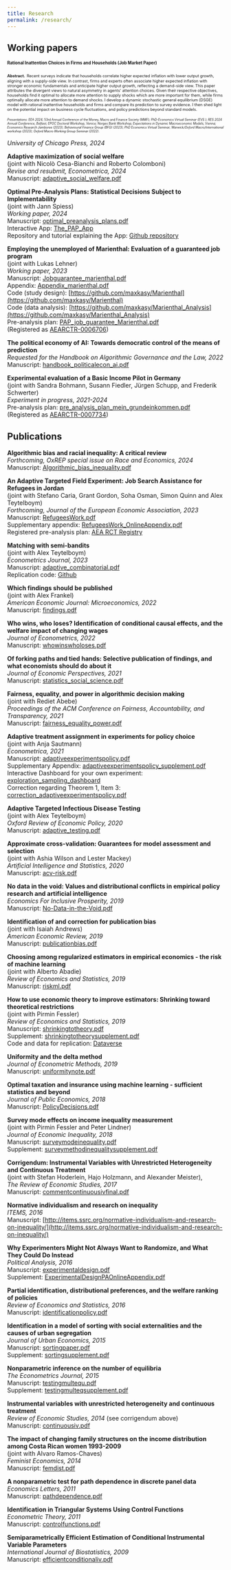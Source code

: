 ```yaml
---
title: Research
permalink: /research/
---
```

## Working papers

**<span style="font-size: 0.7em;">Rational Inattention Choices in Firms and Households (Job Market Paper)</span>**  

**<span style="font-size: 0.65em;">Abstract.</span>** <span style="font-size: 0.65em;">Recent surveys indicate that households correlate higher expected inflation with lower output growth, aligning with a supply-side view. In contrast, firms and experts often associate higher expected inflation with stronger economic fundamentals and anticipate higher output growth, reflecting a demand-side view. This paper attributes the divergent views to natural asymmetry in agents' attention choices. Given their respective objectives, households find it optimal to allocate more attention to supply shocks which are more important for them, while firms optimally allocate more attention to demand shocks. I develop a dynamic stochastic general equilibrium (DSGE) model with rational inattentive households and firms and compare its prediction to survey evidence. I then shed light on the potential impact on business cycle fluctuations, and policy predictions beyond standard models.</span>

<span style="font-size: 0.5em;">*Presentations:  EEA 2024*; 53rd Annual Conference of the Money, Macro and Finance  Society (MMF)*; PhD-Economics Virtual Seminar (EVS ); RES 2024 Annual Conference, Belfast; EPOC Doctoral Workshop, Venice; Norges Bank Workshop; Expectations in Dynamic Macroeconomic Models, Vienna; Economics Research Jamboree (2023); Behavioural Finance Group (BFG) (2023); PhD Economics Virtual Seminar; Warwick/Oxford Macro/International workshop (2023); Oxford Macro Working Group Seminar (2022).*</span>



  *University of Chicago Press, 2024*  



**Adaptive maximization of social welfare**  
  (joint with Nicolò Cesa-Bianchi and Roberto Colomboni)  
  *Revise and resubmit, Econometrica, 2024*  
  Manuscript: [adaptive_social_welfare.pdf](/home/files/papers/adaptive_social_welfare.pdf)  

**Optimal Pre-Analysis Plans: Statistical Decisions Subject to Implementability**  
  (joint with Jann Spiess)  
  *Working paper, 2024*  
  Manuscript: [optimal_preanalysis_plans.pdf](/home/files/papers/optimal_preanalysis_plans.pdf)  
  Interactive App: [The_PAP_App](https://maxkasy.github.io/home/pap_app/)  
  Repository and tutorial explaining the App: [Github repository](https://github.com/maxkasy/The_PAP_App)  

**Employing the unemployed of Marienthal: Evaluation of a guaranteed job program**  
  (joint with Lukas Lehner)  
  *Working paper, 2023*  
  Manuscript: [Jobguarantee_marienthal.pdf](/home/files/papers/Jobguarantee_marienthal.pdf)  
  Appendix: [Appendix_marienthal.pdf](/home/files/papers/Appendix_marienthal.pdf)  
  Code (study design): [https://github.com/maxkasy/Marienthal](https://github.com/maxkasy/Marienthal)  
  Code (data analysis): [https://github.com/maxkasy/Marienthal_Analysis](https://github.com/maxkasy/Marienthal_Analysis)  
  Pre-analysis plan: [PAP_job_guarantee_Marienthal.pdf](/home/files/other/PAP_job_guarantee_Marienthal.pdf)  
  (Registered as [AEARCTR-0006706](https://www.socialscienceregistry.org/trials/6706))  

**The political economy of AI: Towards democratic control of the means of prediction**  
  *Requested for the Handbook on Algorithmic Governance and the Law, 2022*  
  Manuscript: [handbook_politicalecon_ai.pdf](/home/files/papers/handbook_politicalecon_ai.pdf)  

**Experimental evaluation of a Basic Income Pilot in Germany**  
  (joint with Sandra Bohmann, Susann Fiedler, Jürgen Schupp, and Frederik Schwerter)  
  *Experiment in progress, 2021-2024*  
  Pre-analysis plan: [pre_analysis_plan_mein_grundeinkommen.pdf](/home/files/other/pre_analysis_plan_mein_grundeinkommen.pdf)  
  (Registered as [AEARCTR-0007734](https://www.socialscienceregistry.org/trials/7734))  




## Publications

**Algorithmic bias and racial inequality: A critical review**  
  *Forthcoming, OxREP special issue on Race and Economics, 2024*  
  Manuscript: [Algorithmic_bias_inequality.pdf](/home/files/papers/Algorithmic_bias_inequality.pdf)  

**An Adaptive Targeted Field Experiment: Job Search Assistance for Refugees in Jordan**  
  (joint with Stefano Caria, Grant Gordon, Soha Osman, Simon Quinn and Alex Teytelboym)  
  *Forthcoming, Journal of the European Economic Association, 2023*  
  Manuscript: [RefugeesWork.pdf](/home/files/papers/RefugeesWork.pdf)  
  Supplementary appendix: [RefugeesWork_OnlineAppendix.pdf](/home/files/papers/RefugeesWork_onlineAppendix.pdf)  
  Registered pre-analysis plan: [AEA RCT Registry](https://www.socialscienceregistry.org/trials/3870)  

**Matching with semi-bandits**  
  (joint with Alex Teytelboym)  
  *Econometrics Journal, 2023*  
  Manuscript: [adaptive_combinatorial.pdf](/home/files/papers/adaptive_combinatorial.pdf)  
  Replication code: [Github](https://github.com/maxkasy/EJ_matching_with_semibandits_replication_files)  

**Which findings should be published**  
  (joint with Alex Frankel)  
  *American Economic Journal: Microeconomics, 2022*  
  Manuscript: [findings.pdf](/home/files/papers/findings.pdf)  

**Who wins, who loses? Identification of conditional causal effects, and the welfare impact of changing wages**  
  *Journal of Econometrics, 2022*  
  Manuscript: [whowinswholoses.pdf](/home/files/papers/Whowinswholoses.pdf)  
  
**Of forking paths and tied hands: Selective publication of findings, and what economists should do about it**  
  *Journal of Economic Perspectives, 2021*  
  Manuscript: [statistics_social_science.pdf](/home/files/papers/statistics_social_science.pdf)  
    
**Fairness, equality, and power in algorithmic decision making**  
  (joint with Rediet Abebe)  
  *Proceedings of the ACM Conference on Fairness, Accountability, and Transparency, 2021*  
  Manuscript: [fairness_equality_power.pdf](/home/files/papers/fairness_equality_power.pdf)  

**Adaptive treatment assignment in experiments for policy choice**  
  (joint with Anja Sautmann)  
  *Econometrica, 2021*  
  Manuscript: [adaptiveexperimentspolicy.pdf](/home/files/papers/adaptiveexperimentspolicy.pdf)  
  Supplementary Appendix: [adaptiveexperimentspolicy_supplement.pdf](/home/files/papers/adaptiveexperimentspolicy_supplement.pdf)  
  Interactive Dashboard for your own experiment: [exploration_sampling_dashboard](https://maxkasy.shinyapps.io/exploration_sampling_dashboard/)  
  Correction regarding Theorem 1, Item 3: [correction_adaptiveexperimentspolicy.pdf](/home/files/papers/correction_adaptiveexperimentspolicy.pdf)  

**Adaptive Targeted Infectious Disease Testing**  
  (joint with Alex Teytelboym)  
  *Oxford Review of Economic Policy, 2020*  
  Manuscript: [adaptive_testing.pdf](/home/files/papers/adaptive_testing.pdf)  

**Approximate cross-validation: Guarantees for model assessment and selection**  
  (joint with Ashia Wilson and Lester Mackey)  
  *Artificial Intelligence and Statistics, 2020*  
  Manuscript: [acv-risk.pdf](/home/files/papers/acv-risk.pdf)  

**No data in the void: Values and distributional conflicts in empirical policy research and artificial intelligence**  
  *Economics For Inclusive Prosperity, 2019*  
  Manuscript: [No-Data-in-the-Void.pdf](/home/files/papers/No-Data-in-the-Void.pdf)  

**Identification of and correction for publication bias**  
  (joint with Isaiah Andrews)  
  *American Economic Review, 2019*  
  Manuscript: [publicationbias.pdf](/home/files/papers/PublicationBias.pdf)  
  
**Choosing among regularized estimators in empirical economics - the risk of machine learning**  
  (joint with Alberto Abadie)  
  *Review of Economics and Statistics, 2019*  
  Manuscript: [riskml.pdf](/home/files/papers/riskml.pdf)  
  
**How to use economic theory to improve estimators: Shrinking toward theoretical restrictions**  
  (joint with Pirmin Fessler)  
  *Review of Economics and Statistics, 2019*  
  Manuscript: [shrinkingtotheory.pdf](/home/files/papers/shrinkingtotheory.pdf)  
  Supplement: [shrinkingtotheorysupplement.pdf](/home/files/papers/shrinkingtotheorysupplement.pdf)  
  Code and data for replication: [Dataverse](https://dataverse.harvard.edu/dataset.xhtml?persistentId=doi:10.7910/DVN/O7BAYF)  
  
**Uniformity and the delta method**  
  *Journal of Econometric Methods, 2019*   
  Manuscript: [uniformitynote.pdf](/home/files/papers/uniformitynote.pdf)  

**Optimal taxation and insurance using machine learning - sufficient statistics and beyond**  
  *Journal of Public Economics, 2018*  
  Manuscript: [PolicyDecisions.pdf](/home/files/papers/PolicyDecisions.pdf)    
  
**Survey mode effects on income inequality measurement**  
  (joint with Pirmin Fessler and Peter Lindner)  
  *Journal of Economic Inequality, 2018*  
  Manuscript: [surveymodeinequality.pdf](/home/files/papers/surveymodeinequality.pdf)  
  Supplement: [surveymethodinequalitysupplement.pdf](/home/files/papers/surveymethodinequalitysupplement.pdf)  
    
**Corrigendum: Instrumental Variables with Unrestricted Heterogeneity and Continuous Treatment**   
  (joint with Stefan Hoderlein, Hajo Holzmann, and Alexander Meister),  
  *The Review of Economic Studies, 2017*  
  Manuscript: [commentcontinuousivfinal.pdf](/home/files/papers/commentcontinuousivfinal.pdf) 
  
**Normative individualism and research on inequality**  
  *ITEMS, 2016*  
  Manuscript: [http://items.ssrc.org/normative-individualism-and-research-on-inequality/](http://items.ssrc.org/normative-individualism-and-research-on-inequality/)
  
**Why Experimenters Might Not Always Want to Randomize, and What They Could Do Instead**  
  *Political Analysis, 2016*  
  Manuscript: [experimentaldesign.pdf](/home/files/papers/experimentaldesign.pdf)  
  Supplement: [ExperimentalDesignPAOnlineAppendix.pdf](/home/files/papers/ExperimentalDesignPAOnlineAppendix.pdf)  
  
**Partial identification, distributional preferences, and the welfare ranking of policies**  
  *Review of Economics and Statistics, 2016*  
  Manuscript: [identificationpolicy.pdf](/home/files/papers/identificationpolicy.pdf)  
  
**Identification in a model of sorting with social externalities and the causes of urban segregation**  
  *Journal of Urban Economics, 2015*  
  Manuscript: [sortingpaper.pdf](/home/files/papers/sortingpaper.pdf)  
  Supplement: [sortingsupplement.pdf](/home/files/papers/sortingsupplement.pdf) 
  
**Nonparametric inference on the number of equilibria**  
  *The Econometrics Journal, 2015*   
  Manuscript: [testingmultequ.pdf](/home/files/papers/testingmultequ.pdf)  
  Supplement: [testingmulteqsupplement.pdf](/home/files/papers/testingmulteqsupplement.pdf) 
  
**Instrumental variables with unrestricted heterogeneity and continuous treatment**  
  *Review of Economic Studies, 2014*  (see corrigendum above)  
  Manuscript: [continuousiv.pdf](/home/files/papers/continuousiv.pdf)  
  
**The impact of changing family structures on the income distribution among Costa Rican women 1993-2009**  
  (joint with Alvaro Ramos-Chaves)  
  *Feminist Economics, 2014*  
  Manuscript: [femdist.pdf](/home/files/papers/femdist.pdf)  
  
**A nonparametric test for path dependence in discrete panel data**  
  *Economics Letters, 2011*   
  Manuscript: [pathdependence.pdf](/home/files/papers/pathdependence.pdf) 
  
**Identification in Triangular Systems Using Control Functions**  
  *Econometric Theory, 2011*   
  Manuscript: [controlfunctions.pdf](/home/files/papers/controlfunctions.pdf)  
  
**Semiparametrically Efficient Estimation of Conditional Instrumental Variable Parameters**  
  *International Journal of Biostatistics, 2009*   
  Manuscript: [efficientconditionaliv.pdf](/home/files/papers/efficientconditionaliv.pdf)    



 
 

